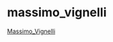 # massimo_vignelli


[Massimo_Vignelli](https://gemma-ferguson.github.io/massimo_vignelli/vignelli.html)

